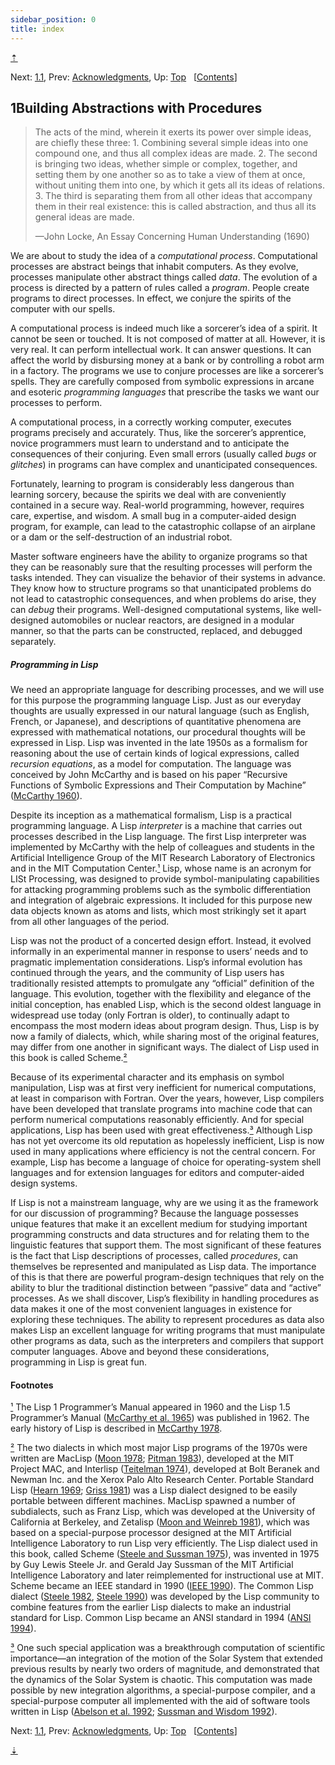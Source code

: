 ```yaml
---
sidebar_position: 0
title: index
---
```


<div class="section">

[⇡](#pagetop)

Next: [1.1](1_002e1.xhtml#g_t1_002e1), Prev:
[Acknowledgments](Acknowledgments.xhtml#Acknowledgments), Up:
[Top](index.xhtml#Top)  
\[[Contents](index.xhtml#SEC_Contents "Table of contents")\]

## 1Building Abstractions with Procedures

> The acts of the mind, wherein it exerts its power over simple ideas,
> are chiefly these three: 1. Combining several simple ideas into one
> compound one, and thus all complex ideas are made. 2. The second is
> bringing two ideas, whether simple or complex, together, and setting
> them by one another so as to take a view of them at once, without
> uniting them into one, by which it gets all its ideas of relations.
> 3. The third is separating them from all other ideas that accompany
> them in their real existence: this is called abstraction, and thus all
> its general ideas are made.
>
> —John Locke, An Essay Concerning Human Understanding (1690)

We are about to study the idea of a *computational process*.
Computational processes are abstract beings that inhabit computers. As
they evolve, processes manipulate other abstract things called *data*.
The evolution of a process is directed by a pattern of rules called a
*program*. People create programs to direct processes. In effect, we
conjure the spirits of the computer with our spells.

A computational process is indeed much like a sorcerer’s idea of a
spirit. It cannot be seen or touched. It is not composed of matter at
all. However, it is very real. It can perform intellectual work. It can
answer questions. It can affect the world by disbursing money at a bank
or by controlling a robot arm in a factory. The programs we use to
conjure processes are like a sorcerer’s spells. They are carefully
composed from symbolic expressions in arcane and esoteric *programming
languages* that prescribe the tasks we want our processes to perform.

A computational process, in a correctly working computer, executes
programs precisely and accurately. Thus, like the sorcerer’s apprentice,
novice programmers must learn to understand and to anticipate the
consequences of their conjuring. Even small errors (usually called
*bugs* or *glitches*) in programs can have complex and unanticipated
consequences.

Fortunately, learning to program is considerably less dangerous than
learning sorcery, because the spirits we deal with are conveniently
contained in a secure way. Real-world programming, however, requires
care, expertise, and wisdom. A small bug in a computer-aided design
program, for example, can lead to the catastrophic collapse of an
airplane or a dam or the self-destruction of an industrial robot.

Master software engineers have the ability to organize programs so that
they can be reasonably sure that the resulting processes will perform
the tasks intended. They can visualize the behavior of their systems in
advance. They know how to structure programs so that unanticipated
problems do not lead to catastrophic consequences, and when problems do
arise, they can *debug* their programs. Well-designed computational
systems, like well-designed automobiles or nuclear reactors, are
designed in a modular manner, so that the parts can be constructed,
replaced, and debugged separately.

##### Programming in Lisp

We need an appropriate language for describing processes, and we will
use for this purpose the programming language Lisp. Just as our everyday
thoughts are usually expressed in our natural language (such as English,
French, or Japanese), and descriptions of quantitative phenomena are
expressed with mathematical notations, our procedural thoughts will be
expressed in Lisp. Lisp was invented in the late 1950s as a formalism
for reasoning about the use of certain kinds of logical expressions,
called *recursion equations*, as a model for computation. The language
was conceived by John McCarthy and is based on his paper “Recursive
Functions of Symbolic Expressions and Their Computation by Machine”
([McCarthy 1960](References.xhtml#McCarthy-1960)).

Despite its inception as a mathematical formalism, Lisp is a practical
programming language. A Lisp *interpreter* is a machine that carries out
processes described in the Lisp language. The first Lisp interpreter was
implemented by McCarthy with the help of colleagues and students in the
Artificial Intelligence Group of the MIT Research Laboratory of
Electronics and in the MIT Computation Center.[¹](#FOOT1) Lisp, whose
name is an acronym for LISt Processing, was designed to provide
symbol-manipulating capabilities for attacking programming problems such
as the symbolic differentiation and integration of algebraic
expressions. It included for this purpose new data objects known as
atoms and lists, which most strikingly set it apart from all other
languages of the period.

Lisp was not the product of a concerted design effort. Instead, it
evolved informally in an experimental manner in response to users’ needs
and to pragmatic implementation considerations. Lisp’s informal
evolution has continued through the years, and the community of Lisp
users has traditionally resisted attempts to promulgate any “official”
definition of the language. This evolution, together with the
flexibility and elegance of the initial conception, has enabled Lisp,
which is the second oldest language in widespread use today (only
Fortran is older), to continually adapt to encompass the most modern
ideas about program design. Thus, Lisp is by now a family of dialects,
which, while sharing most of the original features, may differ from one
another in significant ways. The dialect of Lisp used in this book is
called Scheme.[²](#FOOT2)

Because of its experimental character and its emphasis on symbol
manipulation, Lisp was at first very inefficient for numerical
computations, at least in comparison with Fortran. Over the years,
however, Lisp compilers have been developed that translate programs into
machine code that can perform numerical computations reasonably
efficiently. And for special applications, Lisp has been used with great
effectiveness.[³](#FOOT3) Although Lisp has not yet overcome its old
reputation as hopelessly inefficient, Lisp is now used in many
applications where efficiency is not the central concern. For example,
Lisp has become a language of choice for operating-system shell
languages and for extension languages for editors and computer-aided
design systems.

If Lisp is not a mainstream language, why are we using it as the
framework for our discussion of programming? Because the language
possesses unique features that make it an excellent medium for studying
important programming constructs and data structures and for relating
them to the linguistic features that support them. The most significant
of these features is the fact that Lisp descriptions of processes,
called *procedures*, can themselves be represented and manipulated as
Lisp data. The importance of this is that there are powerful
program-design techniques that rely on the ability to blur the
traditional distinction between “passive” data and “active” processes.
As we shall discover, Lisp’s flexibility in handling procedures as data
makes it one of the most convenient languages in existence for exploring
these techniques. The ability to represent procedures as data also makes
Lisp an excellent language for writing programs that must manipulate
other programs as data, such as the interpreters and compilers that
support computer languages. Above and beyond these considerations,
programming in Lisp is great fun.

<div class="footnote">

#### Footnotes

<div id="FOOT1">

[¹](#DOCF1) The Lisp 1 Programmer’s Manual appeared in 1960 and the Lisp
1.5 Programmer’s Manual ([McCarthy et al.
1965](References.xhtml#McCarthy-et-al_002e-1965)) was published in 1962.
The early history of Lisp is described in [McCarthy
1978](References.xhtml#McCarthy-1978).

</div>

<div id="FOOT2">

[²](#DOCF2) The two dialects in which most major Lisp programs of the
1970s were written are MacLisp ([Moon 1978](References.xhtml#Moon-1978);
[Pitman 1983](References.xhtml#Pitman-1983)), developed at the MIT
Project MAC, and Interlisp ([Teitelman
1974](References.xhtml#Teitelman-1974)), developed at Bolt Beranek and
Newman Inc. and the Xerox Palo Alto Research Center. Portable Standard
Lisp ([Hearn 1969](References.xhtml#Hearn-1969); [Griss
1981](References.xhtml#Griss-1981)) was a Lisp dialect designed to be
easily portable between different machines. MacLisp spawned a number of
subdialects, such as Franz Lisp, which was developed at the University
of California at Berkeley, and Zetalisp ([Moon and Weinreb
1981](References.xhtml#Moon-and-Weinreb-1981)), which was based on a
special-purpose processor designed at the MIT Artificial Intelligence
Laboratory to run Lisp very efficiently. The Lisp dialect used in this
book, called Scheme ([Steele and Sussman
1975](References.xhtml#Steele-and-Sussman-1975)), was invented in 1975
by Guy Lewis Steele Jr. and Gerald Jay Sussman of the MIT Artificial
Intelligence Laboratory and later reimplemented for instructional use at
MIT. Scheme became an IEEE standard in 1990 ([IEEE
1990](References.xhtml#IEEE-1990)). The Common Lisp dialect ([Steele
1982](References.xhtml#Steele-1982), [Steele
1990](References.xhtml#Steele-1990)) was developed by the Lisp community
to combine features from the earlier Lisp dialects to make an industrial
standard for Lisp. Common Lisp became an ANSI standard in 1994 ([ANSI
1994](References.xhtml#ANSI-1994)).

</div>

<div id="FOOT3">

[³](#DOCF3) One such special application was a breakthrough computation
of scientific importance—an integration of the motion of the Solar
System that extended previous results by nearly two orders of magnitude,
and demonstrated that the dynamics of the Solar System is chaotic. This
computation was made possible by new integration algorithms, a
special-purpose compiler, and a special-purpose computer all implemented
with the aid of software tools written in Lisp ([Abelson et al.
1992](References.xhtml#Abelson-et-al_002e-1992); [Sussman and Wisdom
1992](References.xhtml#Sussman-and-Wisdom-1992)).

</div>

</div>

Next: [1.1](1_002e1.xhtml#g_t1_002e1), Prev:
[Acknowledgments](Acknowledgments.xhtml#Acknowledgments), Up:
[Top](index.xhtml#Top)  
\[[Contents](index.xhtml#SEC_Contents "Table of contents")\]

</div>

[⇣](#pagebottom)

